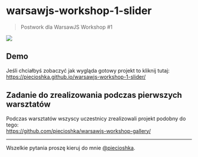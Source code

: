 # warsawjs-workshop-1-slider

> Postwork dla WarsawJS Workshop #1

![](http://warsawjs.com/assets/images/logo/logo-transparent-240x240.png)

## Demo

Jeśli chciałbyś zobaczyć jak wygląda gotowy projekt to kliknij tutaj:<br/>
https://piecioshka.github.io/warsawjs-workshop-1-slider/

## Zadanie do zrealizowania podczas pierwszych warsztatów

Podczas warsztatów wszyscy uczestnicy zrealizowali projekt podobny do tego:<br/>
https://github.com/piecioshka/warsawjs-workshop-gallery/

---

Wszelkie pytania proszę kieruj do mnie [@piecioshka](http://twitter.com/piecioshka).

